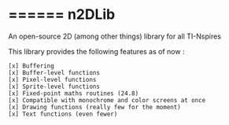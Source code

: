 ======
n2DLib
======

An open-source 2D (among other things) library for all TI-Nspires

This library provides the following features as of now :

    [x] Buffering
    [x] Buffer-level functions
    [x] Pixel-level functions
    [x] Sprite-level functions
    [x] Fixed-point maths routines (24.8)
    [x] Compatible with monochrome and color screens at once
    [x] Drawing functions (really few for the moment)
    [x] Text functions (even fewer)